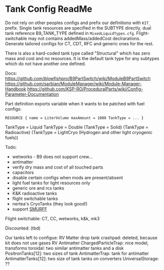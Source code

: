 Tank Config ReadMe
==================

Do not rely on other peoples configs and prefix our definitions with `KIT_`
prefix. Single tank resources are specified in the SUBTYPE directly, dual tank
reference B9_TANK_TYPE defined in `MixedLiquidTypes.cfg`.
Flight-switchable may not contains addedMass/addedCost declrarations.
Generate tailored configs for CT, CDT, RFC and generic ones for the rest.

There is also a hard-coded tank type called "Structural" which has zero mass and cost and no resources. It is the default tank type for any subtypes which do not have another one defined.

Docs:
https://github.com/blowfishpro/B9PartSwitch/wiki/ModuleB9PartSwitch
https://github.com/sarbian/ModuleManager/wiki/Module-Manager-Handbook
https://github.com/KSP-RO/ProceduralParts/wiki/Config-Parameter-Documentation

Part definition exports variable when it wants to be patched with fuel configs:

`RESOURCE {
  name = LiterVolume
  maxAmount = 1000
  TankType = ...
}`

TankType = Liquid
TankType = Double
(TankType = Solid)
(TankType = Radioactive)
(TankType = LightCryo (Hydrogen and other light cryogenic fuels))

Todo:

* wetworks - B9 does not support crew...
* antimatter
* verify dry mass and cost of all touched parts
* capacitors
* disable certain configs when mods are present/absent
* light fuel tanks for light resources only
* generic ore and rcs tanks
* K&K radioactive tanks
* flight switchable tanks
* nertea's CryoTanks (they look good!)
* support [SMURFF](https://forum.kerbalspaceprogram.com/index.php?/topic/117992-17-19-smurff-simple-module-adjustments-for-real-ish-fuel-mass-fractions-191-02019-nov-12/)

Flight switchable: CT, CC, wetworks, k&k, mk3

Discounted: (tbd)

Our tanks left to configue:
  RV Matter drop tank
  crashpad: deleted, because kit does not use gases
  RV Antimatter
  ChargedParticleTrap: nice model, transforms
  toroidal: two similar antimatter tanks and a disk
  PositronTanks[12]: two sizes of tank
  AntimatterTrap: tank for antimatter
  AntimatterTanks[12]: two size of tank
  tanks on converters
  UniversalStorage: ??
